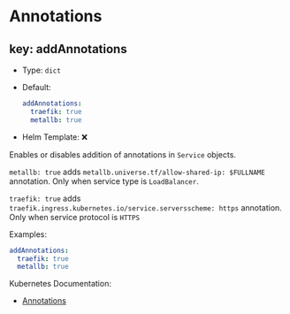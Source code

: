 # Annotations

## key: addAnnotations

- Type: `dict`
- Default:

  ```yaml
  addAnnotations:
    traefik: true
    metallb: true
  ```

- Helm Template: ❌

Enables or disables addition of annotations in `Service` objects.

`metallb: true` adds `metallb.universe.tf/allow-shared-ip: $FULLNAME` annotation.
Only when service type is `LoadBalancer`.

`traefik: true` adds `traefik.ingress.kubernetes.io/service.serversscheme: https`
annotation. Only when service protocol is `HTTPS`

Examples:

```yaml
addAnnotations:
  traefik: true
  metallb: true
```

Kubernetes Documentation:

- [Annotations](https://kubernetes.io/docs/concepts/overview/working-with-objects/annotations)
